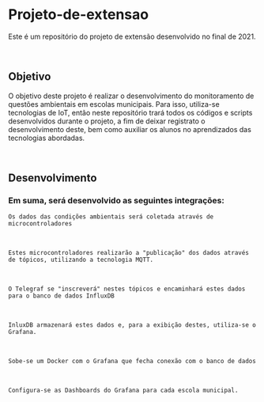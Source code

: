 # Projeto-de-extensao

  Este é um repositório do projeto de extensão desenvolvido no final de 2021.
 
⠀
## Objetivo

  O objetivo deste projeto é realizar o desenvolvimento do monitoramento de questões ambientais em escolas municipais. Para isso, utiliza-se tecnologias de IoT, então neste repositório trará todos os códigos e scripts desenvolvidos durante o projeto, a fim de deixar registrato o desenvolvimento deste, bem como auxiliar os alunos no aprendizados das tecnologias abordadas. 
  
⠀
## Desenvolvimento

### Em suma, será desenvolvido as seguintes integrações:
    Os dados das condições ambientais será coletada através de microcontroladores
⠀

    Estes microcontroladores realizarão a "publicação" dos dados através de tópicos, utilizando a tecnologia MQTT.
⠀

    O Telegraf se "inscreverá" nestes tópicos e encaminhará estes dados para o banco de dados InfluxDB
⠀

    InluxDB armazenará estes dados e, para a exibição destes, utiliza-se o Grafana. 
⠀

    Sobe-se um Docker com o Grafana que fecha conexão com o banco de dados
⠀

    Configura-se as Dashboards do Grafana para cada escola municipal.

